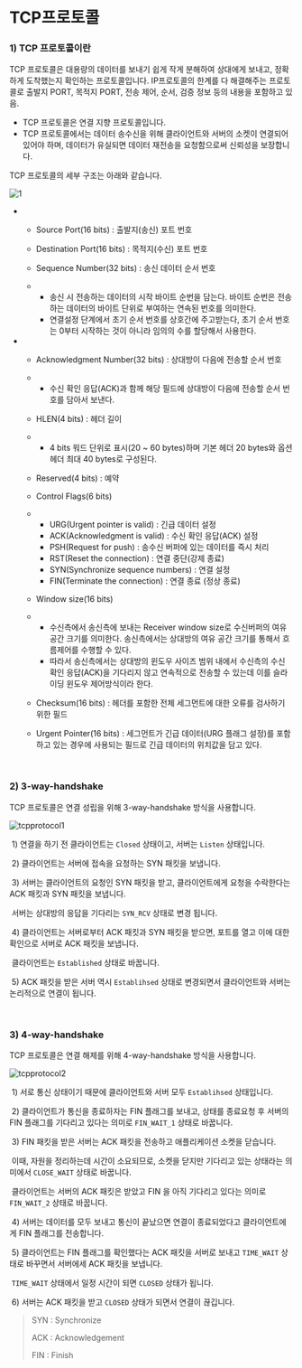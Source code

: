 # TCP프로토콜

### 1) TCP 프로토콜이란

TCP 프로토콜은 대용량의 데이터를 보내기 쉽게 작게 분해하여 상대에게 보내고, 정확하게 도착했는지 확인하는 프로토콜입니다. IP프로토콜의 한계를 다 해결해주는 프로토콜로 출발지 PORT, 목적지 PORT, 전송 제어, 순서, 검증 정보 등의 내용을 포함하고 있음.

- TCP 프로토콜은 연결 지향 프로토콜입니다.
- TCP 프로토콜에서는 데이터 송수신을 위해 클라이언트와 서버의 소켓이 연결되어 있어야 하며, 데이터가 유실되면 데이터 재전송을 요청함으로써 신뢰성을 보장합니다.

TCP 프로토콜의 세부 구조는 아래와 같습니다.

![1](https://user-images.githubusercontent.com/59816811/135642263-f9a6215f-dccd-4870-bca8-22734f415238.png)

- - Source Port(16 bits) : 출발지(송신) 포트 번호

  - Destination Port(16 bits) : 목적지(수신) 포트 번호

  - Sequence Number(32 bits) : 송신 데이터 순서 번호

  - - 송신 시 전송하는 데이터의 시작 바이트 순번을 담는다. 바이트 순번은 전송하는 데이터의 바이트 단위로 부여하는 연속된 번호를 의미한다.
    - 연결설정 단계에서 초기 순서 번호를 상호간에 주고받는다, 초기 순서 번호는 0부터 시작하는 것이 아니라 임의의 수를 할당해서 사용한다.

- - Acknowledgment Number(32 bits) : 상대방이 다음에 전송할 순서 번호

  - - 수신 확인 응답(ACK)과 함께 해당 필드에 상대방이 다음에 전송할 순서 번호를 담아서 보낸다.

  - HLEN(4 bits) : 헤더 길이

  - - 4 bits 워드 단위로 표시(20 ~ 60 bytes)하며 기본 헤더 20 bytes와 옵션 헤더 최대 40 bytes로 구성된다.

  - Reserved(4 bits) : 예약

  - Control Flags(6 bits)

  - - URG(Urgent pointer is valid) : 긴급 데이터 설정
    - ACK(Acknowledgment is valid) : 수신 확인 응답(ACK) 설정
    - PSH(Request for push) : 송수신 버퍼에 있는 데이터를 즉시 처리
    - RST(Reset the connection) : 연결 중단(강제 종료)
    - SYN(Synchronize sequence numbers) : 연결 설정
    - FIN(Terminate the connection) : 연결 종료 (정상 종료)

  - Window size(16 bits) 

  - - 수신측에서 송신측에 보내는 Receiver window size로 수신버퍼의 여유공간 크기를 의미한다. 송신측에서는 상대방의 여유 공간 크기를 통해서 흐름제어를 수행할 수 있다.
    - 따라서 송신측에서는 상대방의 윈도우 사이즈 범위 내에서 수신측의 수신 확인 응답(ACK)을 기다리지 않고 연속적으로 전송할 수 있는데 이를 슬라이딩 윈도우 제어방식이라 한다.

  - Checksum(16 bits) : 헤더를 포함한 전체 세그먼트에 대한 오류를 검사하기 위한 필드

  - Urgent Pointer(16 bits) : 세그먼트가 긴급 데이터(URG 플래그 설정)를 포함하고 있는 경우에 사용되는 필드로 긴급 데이터의 위치값을 담고 있다.

<br>

### 2) 3-way-handshake

TCP 프로토콜은 연결 성립을 위해 3-way-handshake 방식을 사용합니다. 

![tcpprotocol1](https://user-images.githubusercontent.com/59816811/114971611-a8047400-9eb7-11eb-9f61-8101fc504fd7.png)

​	1) 연결을 하기 전 클라이언트는 `Closed` 상태이고, 서버는 `Listen` 상태입니다.

​	2) 클라이언트는 서버에 접속을 요청하는 SYN 패킷을 보냅니다.

​	3) 서버는 클라이언트의 요청인 SYN 패킷을 받고, 클라이언트에게 요청을 수락한다는 ACK 패킷과 SYN 패킷을 보냅니다.

​		서버는 상대방의 응답을 기다리는 `SYN_RCV`  상태로 변경 됩니다.

​	4) 클라이언트는 서버로부터 ACK 패킷과 SYN 패킷을 받으면, 포트를 열고 이에 대한 확인으로 서버로 ACK 패킷을 보냅니다.

​		클라이언트는 `Established` 상태로 바꿉니다.  

​	5) ACK 패킷을 받은 서버 역시 `Establihsed` 상태로 변경되면서 클라이언트와 서버는 논리적으로 연결이 됩니다.

<br>

### 3) 4-way-handshake

TCP 프로토콜은 연결 해제를 위해 4-way-handshake 방식을 사용합니다. 

![tcpprotocol2](https://user-images.githubusercontent.com/59816811/114971873-3a0c7c80-9eb8-11eb-8d13-8dab66570768.png)

​	1) 서로 통신 상태이기 때문에 클라이언트와 서버 모두 `Establihsed` 상태입니다.

​	2) 클라이언트가 통신을 종료하자는 FIN 플래그를 보내고, 상태를 종료요청 후 서버의 FIN 플래그를 기다리고 있다는 의미로 `FIN_WAIT_1` 상태로 바꿉니다.

​	3) FIN 패킷을 받은 서버는 ACK 패킷을 전송하고 애플리케이션 소켓을 닫습니다.

​	이때, 자원을 정리하는데 시간이 소요되므로, 소켓을 닫지만 기다리고 있는 상태라는 의미에서 `CLOSE_WAIT` 상태로 바꿉니다.

​	클라이언트는 서버의 ACK 패킷은 받았고 FIN 을 아직 기다리고 있다는 의미로 `FIN_WAIT_2` 상태로 바꿉니다.

​	4) 서버는 데이터를 모두 보내고 통신이 끝났으면 연결이 종료되었다고 클라이언트에게 FIN 플래그를 전송합니다.

​	5) 클라이언트는 FIN 플래그를 확인했다는 ACK 패킷을 서버로 보내고 `TIME_WAIT` 상태로 바꾸면서 서버에세 ACK 패킷을 보냅니다.

​	`TIME_WAIT` 상태에서 일정 시간이 되면 `CLOSED` 상태가 됩니다.

​	6) 서버는 ACK 패킷을 받고 `CLOSED` 상태가 되면서 연결이 끊깁니다.

> SYN : Synchronize
>
> ACK : Acknowledgement
>
> FIN : Finish

<br>

